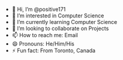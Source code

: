 - 👋 Hi, I’m @positive171
- 👀 I’m interested in Computer Science
- 🌱 I’m currently learning Computer Science
- 💞️ I’m looking to collaborate on Projects
- 📫 How to reach me: Email
- 😄 Pronouns: He/Him/His
- ⚡ Fun fact: From Toronto, Canada
